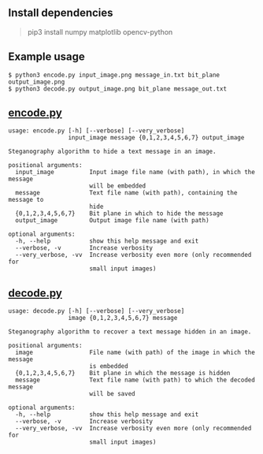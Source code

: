 ## Install dependencies
> pip3 install numpy matplotlib opencv-python
## Example usage
`$ python3 encode.py input_image.png message_in.txt bit_plane output_image.png`  
`$ python3 decode.py output_image.png bit_plane message_out.txt`
## [encode.py](https://github.com/laurelkeys/image-processing/blob/master/assignment-4/encode.py)
```
usage: encode.py [-h] [--verbose] [--very_verbose]
                 input_image message {0,1,2,3,4,5,6,7} output_image

Steganography algorithm to hide a text message in an image.

positional arguments:
  input_image          Input image file name (with path), in which the message
                       will be embedded
  message              Text file name (with path), containing the message to
                       hide
  {0,1,2,3,4,5,6,7}    Bit plane in which to hide the message
  output_image         Output image file name (with path)

optional arguments:
  -h, --help           show this help message and exit
  --verbose, -v        Increase verbosity
  --very_verbose, -vv  Increase verbosity even more (only recommended for
                       small input images)
```
## [decode.py](https://github.com/laurelkeys/image-processing/blob/master/assignment-4/decode.py)
```
usage: decode.py [-h] [--verbose] [--very_verbose]
                 image {0,1,2,3,4,5,6,7} message

Steganography algorithm to recover a text message hidden in an image.

positional arguments:
  image                File name (with path) of the image in which the message
                       is embedded
  {0,1,2,3,4,5,6,7}    Bit plane in which the message is hidden
  message              Text file name (with path) to which the decoded message
                       will be saved

optional arguments:
  -h, --help           show this help message and exit
  --verbose, -v        Increase verbosity
  --very_verbose, -vv  Increase verbosity even more (only recommended for
                       small input images)
```